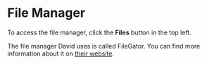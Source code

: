 # File Manager

To access the file manager, click the **<i class="fas fa-fw fa-folder-open"></i> Files** button in the top left.

The file manager David uses is called FileGator. You can find more information about it on [their website](https://filegator.io/).

